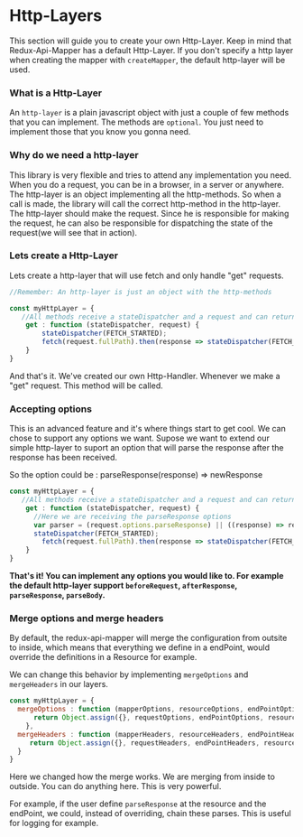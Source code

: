 # Http-Layers

This section will guide you to create your own Http-Layer. Keep in mind that Redux-Api-Mapper has a default Http-Layer. If you don't specify a http layer when creating the mapper with ``createMapper``, the default http-layer will be used.

### What is a Http-Layer

An ``http-layer`` is a plain javascript object with just a couple of few methods that you can implement. The methods are ``optional``. You just need to implement those that you know you gonna need.

### Why do we need a http-layer

This library is very flexible and tries to attend any implementation you need. When you do a request, you can be in a browser, in a server or anywhere. The http-layer is an object implementing all the http-methods. So when a call is made, the library will call the correct http-method in the http-layer. The http-layer should make the request. Since he is responsible for making the request, he can also be responsible for dispatching the state of the request(we will see that in action).

### Lets create a Http-Layer

Lets create a http-layer that will use fetch and only handle "get" requests.

```js
//Remember: An http-layer is just an object with the http-methods

const myHttpLayer = {
   //All methods receive a stateDispatcher and a request and can return anything(the return will be the return of the call function)
    get : function (stateDispatcher, request) {
        stateDispatcher(FETCH_STARTED);
        fetch(request.fullPath).then(response => stateDispatcher(FETCH_COMPLETED, response)); 
    }
}
```
And that's it. We've created our own Http-Handler. Whenever we make a "get" request. This method will be called. 

### Accepting options

This is an advanced feature and it's where things start to get cool. We can chose to support any options we want. Supose we want to extend our simple http-layer to suport an option that will parse the response after the response has been received.

So the option could be : parseResponse(response) => newResponse

```js
const myHttpLayer = {
   //All methods receive a stateDispatcher and a request and can return anything(the return will be the return of the call function)
    get : function (stateDispatcher, request) {
      //Here we are receiving the parseResponse options
      var parser = (request.options.parseResponse) || ((response) => response);
      stateDispatcher(FETCH_STARTED);
        fetch(request.fullPath).then(response => stateDispatcher(FETCH_COMPLETED, parse(response))); 
    }
}
```

<b>That's it! You can implement any options you would like to. For example the default http-layer support ``beforeRequest``, ``afterResponse``, ``parseResponse``, ``parseBody``.</b>

### Merge options and merge headers

By default, the redux-api-mapper will merge the configuration from outsite to inside, which means that everything we define in a endPoint, would override the definitions in a Resource for example.

We can change this behavior by implementing ``mergeOptions`` and ``mergeHeaders`` in our layers.

```js
const myHttpLayer = {
  mergeOptions : function (mapperOptions, resourceOptions, endPointOptions, requestOptions) {
      return Object.assign({}, requestOptions, endPointOptions, resourceOptions, mapperOptions);
    },
  mergeHeaders : function (mapperHeaders, resourceHeaders, endPointHeaders, requestHeaders) {
     return Object.assign({}, requestHeaders, endPointHeaders, resourceHeaders, mapperHeaders);
  }   
}
```

Here we changed how the merge works. We are merging from inside to outside. You can do anything here. This is very powerful. 

For example, if the user define ``parseResponse`` at the resource and the endPoint, we could, instead of overriding, chain these parses. This is useful for logging for example.
